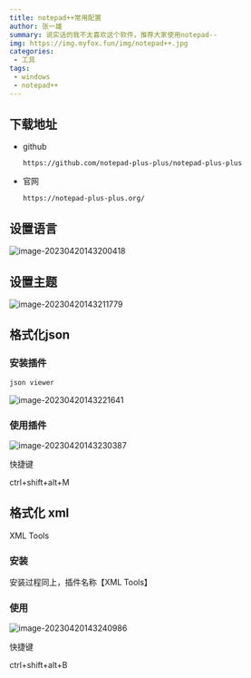 ```yaml
---
title: notepad++常用配置
author: 张一雄
summary: 说实话的我不太喜欢这个软件，推荐大家使用notepad--
img: https://img.myfox.fun/img/notepad++.jpg
categories:
 - 工具
tags:
 - windows
 - notepad++
---
```


## 下载地址

- github

  ```http
  https://github.com/notepad-plus-plus/notepad-plus-plus
  ```

- 官网

  ```http
  https://notepad-plus-plus.org/
  ```

## 设置语言

![image-20230420143200418](https://img.myfox.fun/img/20230420143201.png)

## 设置主题

![image-20230420143211779](https://img.myfox.fun/img/20230420143212.png)

## 格式化json

### 安装插件

```txt
json viewer
```

![image-20230420143221641](https://img.myfox.fun/img/20230420143222.png)

### 使用插件

![image-20230420143230387](https://img.myfox.fun/img/20230420143231.png)

快捷键

ctrl+shift+alt+M



## 格式化 xml

XML Tools

### 安装

安装过程同上，插件名称【XML Tools】

### 使用

![image-20230420143240986](https://img.myfox.fun/img/20230420143242.png)

快捷键

ctrl+shift+alt+B

